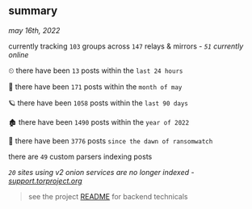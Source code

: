 
## summary
_may 16th, 2022_

currently tracking `103` groups across `147` relays & mirrors - _`51` currently online_

⏲ there have been `13` posts within the `last 24 hours`

🦈 there have been `171` posts within the `month of may`

🪐 there have been `1058` posts within the `last 90 days`

🏚 there have been `1490` posts within the `year of 2022`

🦕 there have been `3776` posts `since the dawn of ransomwatch`

there are `49` custom parsers indexing posts

_`20` sites using v2 onion services are no longer indexed - [support.torproject.org](https://support.torproject.org/onionservices/v2-deprecation/)_

> see the project [README](https://github.com/thetanz/ransomwatch#ransomwatch--) for backend technicals
